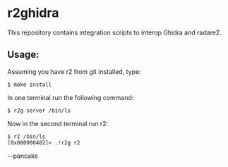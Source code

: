 r2ghidra
========

This repository contains integration scripts to interop Ghidra and radare2.

Usage:
------

Assuming you have r2 from git installed, type:

	$ make install

In one terminal run the following command:

	$ r2g server /bin/ls

Now in the second terminal run r2:

	$ r2 /bin/ls
	[0x080000402]> .!r2g r2


--pancake

